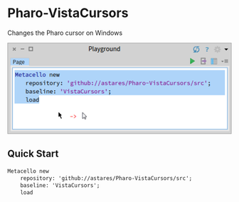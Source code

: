 # Pharo-VistaCursors

Changes the Pharo cursor on Windows 

![Screenshot](doc/screenshot.png)

## Quick Start

```Smalltalk
Metacello new 
	repository: 'github://astares/Pharo-VistaCursors/src';
	baseline: 'VistaCursors';
	load 	
```
